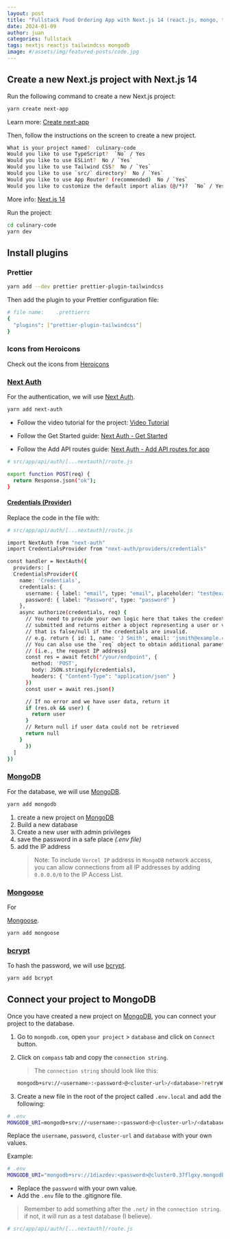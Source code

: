 ```yaml
---
layout: post
title: "Fullstack Food Ordering App with Next.js 14 (react.js, mongo, tailwind)"
date: 2024-01-09
author: juan
categories: fullstack
tags: nextjs reactjs tailwindcss mongodb
image: #/assets/img/featured-posts/code.jpg
---
```


## Create a new Next.js project with Next.js 14

Run the following command to create a new Next.js project:

```bash
yarn create next-app
```

Learn more: [Create next-app](https://nextjs.org/docs/api-reference/create-next-app)

Then, follow the instructions on the screen to create a new project.

```bash
What is your project named?  culinary-code
Would you like to use TypeScript?  `No` / Yes
Would you like to use ESLint?  No / `Yes`
Would you like to use Tailwind CSS?  No / `Yes`
Would you like to use `src/` directory?  No / `Yes`
Would you like to use App Router? (recommended)  No / `Yes`
Would you like to customize the default import alias (@/*)?  `No` / Yes
```

More info: [Next.js 14](https://nextjs.org/blog/next-14)

Run the project:

```bash
cd culinary-code
yarn dev
```

## Install plugins

### Prettier

```bash
yarn add --dev prettier prettier-plugin-tailwindcss
```

Then add the plugin to your Prettier configuration file:

```bash
# file name:    .prettierrc
{
  "plugins": ["prettier-plugin-tailwindcss"]
}
```

### Icons from Heroicons

Check out the icons from [Heroicons](https://heroicons.com/)

### [Next Auth](https://next-auth.js.org/)

For the authentication, we will use [Next Auth](https://next-auth.js.org/).

```bash
yarn add next-auth
```

- Follow the video tutorial for the project: [Video Tutorial](https://youtu.be/nGoSP3MBV2E?t=4940)

- Follow the Get Started guide: [Next Auth - Get Started](https://next-auth.js.org/getting-started/example)

- Follow the Add API routes guide: [Next Auth - Add API routes for app](https://next-auth.js.org/configuration/initialization#route-handlers-app)

```bash
# src/app/api/auth/[...nextauth]/route.js

export function POST(req) {
  return Response.json("ok");
}
```

#### [Credentials (Provider)](https://next-auth.js.org/configuration/providers/credentials)

Replace the code in the file with:

```bash
# src/app/api/auth/[...nextauth]/route.js

import NextAuth from "next-auth"
import CredentialsProvider from "next-auth/providers/credentials"

const handler = NextAuth({
  providers: [
  CredentialsProvider({
    name: 'Credentials',
    credentials: {
      username: { label: "email", type: "email", placeholder: "test@example.com" },
      password: { label: "Password", type: "password" }
    },
    async authorize(credentials, req) {
      // You need to provide your own logic here that takes the credentials
      // submitted and returns either a object representing a user or value
      // that is false/null if the credentials are invalid.
      // e.g. return { id: 1, name: 'J Smith', email: 'jsmith@example.com' }
      // You can also use the `req` object to obtain additional parameters
      // (i.e., the request IP address)
      const res = await fetch("/your/endpoint", {
        method: 'POST',
        body: JSON.stringify(credentials),
        headers: { "Content-Type": "application/json" }
      })
      const user = await res.json()

      // If no error and we have user data, return it
      if (res.ok && user) {
        return user
      }
      // Return null if user data could not be retrieved
      return null
	}
	  })
  ]
})
```

### [MongoDB](https://www.mongodb.com/)

For the database, we will use [MongoDB](https://www.mongodb.com/).

```bash
yarn add mongodb
```

1. create a new project on [MongoDB](https://www.mongodb.com/)
2. Build a new database
3. Create a new user with admin privileges
4. save the password in a safe place _(.env file)_
5. add the IP address
   > Note: To include `Vercel IP` address in `MongoDB` network access, you can allow connections from all IP addresses by adding `0.0.0.0/0` to the IP Access List.

### [Mongoose](https://mongoosejs.com/)

For

[Mongoose](https://mongoosejs.com/).

```bash
yarn add mongoose
```

### [bcrypt](https://yarnpkg.com/package?q=bcrypt&name=bcrypt)

To hash the password, we will use [bcrypt](https://yarnpkg.com/package?q=bcrypt&name=bcrypt).

```bash
yarn add bcrypt
```

## Connect your project to MongoDB

Once you have created a new project on [MongoDB](https://www.mongodb.com/), you can connect your project to the database.

1. Go to `mongodb.com`, open `your project` > `database` and click on `Connect` button.
2. Click on `compass` tab and copy the `connection string`.

   > The `connection string` should look like this:

   ```bash
   mongodb+srv://<username>:<password>@<cluster-url>/<database>?retryWrites=true&w=majority
   ```

3. Create a new file in the root of the project called `.env.local` and add the following:

```bash
# .env
MONGODB_URI=mongodb+srv://<username>:<password>@<cluster-url>/<database>?retryWrites=true&w=majority
```

Replace the `username`, `password`, `cluster-url` and `database` with your own values.

Example:

```bash
# .env
MONGODB_URI="mongodb+srv://1diazdev:<password>@cluster0.37flgxy.mongodb.net/"
```

- Replace the `password` with your own value.
- Add the `.env` file to the .gitignore file.

> Remember to add something after the `.net/` in the `connection string`. if not, it will run as a test database (I believe).

```bash
# src/app/api/auth/[...nextauth]/route.js
```
